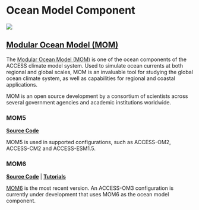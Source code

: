 # <div class="highlight-bg"> Ocean Model Component </div>

<!-- {% include "call_contribute.md" %} -->

<!-- ![Ocean Component Logo](../../assets/component-logos/components-without-titles/ACCESS icon OCEAN.png){align=right width=40%} -->

<img src = "../../../assets/component-logos/component-maps/ocean-component-map.png" class="white-background"></img>

## [Modular Ocean Model (MOM)][mom-wiki]
The [Modular Ocean Model (MOM)][mom-wiki] is one of the ocean components of the ACCESS climate model system. Used to simulate ocean currents at both regional and global scales, MOM is an invaluable tool for studying the global ocean climate system, as well as capabilities for regional and coastal applications. 

MOM is an open source development by a consortium of scientists across several government agencies and academic institutions worldwide. 

### MOM5

[**Source Code**][mom5-github]

MOM5 is used in supported configurations, such as ACCESS-OM2, ACCESS-CM2 and ACCESS-ESM1.5.

### MOM6

[**Source Code**][mom6-github] |
[**Tutorials**][mom6-tutes]

[MOM6][gfdl-web] is the most recent version. An ACCESS-OM3 configuration is currently under development that uses MOM6 as the ocean model component.


[mom5-github]: https://github.com/mom-ocean/MOM5
[mom6-github]: https://github.com/mom-ocean/MOM6
[mom6-tutes]: https://github.com/NOAA-GFDL/MOM6-examples/wiki/Tutorials
[mom-wiki]: https://mom-ocean.github.io/
[gfdl-web]: https://www.gfdl.noaa.gov/mom-ocean-model/
